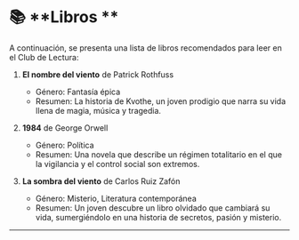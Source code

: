 # 📚 **Libros **

A continuación, se presenta una lista de libros recomendados para leer en el Club de Lectura:

1. **El nombre del viento** de Patrick Rothfuss
   - Género: Fantasía épica
   - Resumen: La historia de Kvothe, un joven prodigio que narra su vida llena de magia, música y tragedia.

2. **1984** de George Orwell
   - Género: Política
   - Resumen: Una novela que describe un régimen totalitario en el que la vigilancia y el control social son extremos.

3. **La sombra del viento** de Carlos Ruiz Zafón
   - Género: Misterio, Literatura contemporánea
   - Resumen: Un joven descubre un libro olvidado que cambiará su vida, sumergiéndolo en una historia de secretos, pasión y misterio.

---


